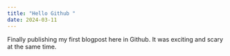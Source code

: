```yaml
---
title: "Hello Github "
date: 2024-03-11
---
```

Finally publishing my first blogpost here in Github. It was exciting and scary at the same time. 
